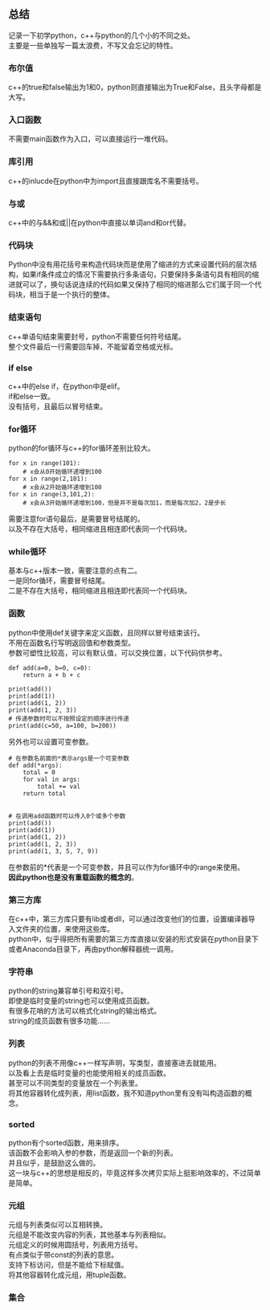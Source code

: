 ## 总结
记录一下初学python，c++与python的几个小的不同之处。    
主要是一些单独写一篇太浪费，不写又会忘记的特性。   
### 布尔值
c++的true和false输出为1和0，python则直接输出为True和False，且头字母都是大写。   
### 入口函数
不需要main函数作为入口，可以直接运行一堆代码。   
### 库引用
c++的inlucde在python中为import且直接跟库名不需要括号。   
### 与或
c++中的与&&和或||在python中直接以单词and和or代替。   
### 代码块
Python中没有用花括号来构造代码块而是使用了缩进的方式来设置代码的层次结构，如果if条件成立的情况下需要执行多条语句，只要保持多条语句具有相同的缩进就可以了，换句话说连续的代码如果又保持了相同的缩进那么它们属于同一个代码块，相当于是一个执行的整体。   
### 结束语句
c++单语句结束需要封号，python不需要任何符号结尾。  
整个文件最后一行需要回车掉，不能留着空格或光标。  
### if else
c++中的else if，在python中是elif。   
if和else一致。   
没有括号，且最后以冒号结束。   
### for循环
python的for循环与c++的for循环差别比较大。  
```
for x in range(101):   
	# x会从0开始循环递增到100    
for x in range(2,101):   
	# x会从2开始循环递增到100    
for x in range(3,101,2):   
	# x会从3开始循环递增到100，但是并不是每次加1，而是每次加2，2是步长    
```   
需要注意for语句最后，是需要冒号结尾的。   
以及不存在大括号，相同缩进且相连即代表同一个代码块。   
### while循环
基本与c++版本一致，需要注意的点有二。   
一是同for循环，需要冒号结尾。   
二是不存在大括号，相同缩进且相连即代表同一个代码块。     
### 函数
python中使用def关键字来定义函数，且同样以冒号结束该行。   
不用在函数名行写明返回值和参数类型。  
参数可塑性比较高，可以有默认值，可以交换位置，以下代码供参考。   
```
def add(a=0, b=0, c=0):  
    return a + b + c  

print(add())    
print(add(1))  
print(add(1, 2))   
print(add(1, 2, 3))   
# 传递参数时可以不按照设定的顺序进行传递    
print(add(c=50, a=100, b=200))    
```   
另外也可以设置可变参数。   
```  
# 在参数名前面的*表示args是一个可变参数   
def add(*args):   
    total = 0  
    for val in args:  
        total += val  
    return total   


# 在调用add函数时可以传入0个或多个参数  
print(add())  
print(add(1))   
print(add(1, 2))  
print(add(1, 2, 3))   
print(add(1, 3, 5, 7, 9))  
```   
在参数前的*代表是一个可变参数，并且可以作为for循环中的range来使用。   
**因此python也是没有重载函数的概念的**。   
### 第三方库
在c++中，第三方库只要有lib或者dll，可以通过改变他们的位置，设置编译器导入文件夹的位置，来使用这些库。   
python中，似乎得把所有需要的第三方库直接以安装的形式安装在python目录下或者Anaconda目录下，再由python解释器统一调用。   
### 字符串
python的string兼容单引号和双引号。   
即使是临时变量的string也可以使用成员函数。  
有很多花哨的方法可以格式化string的输出格式。  
string的成员函数有很多功能……   
### 列表   
python的列表不用像c++一样写声明，写类型，直接塞进去就能用。   
以及看上去是临时变量的也能使用相关的成员函数。   
甚至可以不同类型的变量放在一个列表里。   
将其他容器转化成列表，用list函数，我不知道python里有没有叫构造函数的概念。  
### sorted
python有个sorted函数，用来排序。  
该函数不会影响入参的参数，而是返回一个新的列表。   
并且似乎，是鼓励这么做的。   
这一块与c++的思想是相反的，毕竟这样多次拷贝实际上挺影响效率的，不过简单是简单。   
### 元组
元组与列表类似可以互相转换。   
元组是不能改变内容的列表，其他基本与列表相似。  
元组定义的时候用圆括号，列表用方括号。   
有点类似于带const的列表的意思。  
支持下标访问，但是不能给下标赋值。   
将其他容器转化成元组，用tuple函数。   
### 集合
